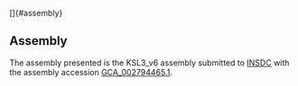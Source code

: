 []{#assembly}

Assembly
--------

The assembly presented is the KSL3\_v6 assembly submitted to
[INSDC](http://www.insdc.org) with the assembly accession
[GCA\_002794465.1](http://www.ebi.ac.uk/ena/data/view/GCA_002794465.1).
